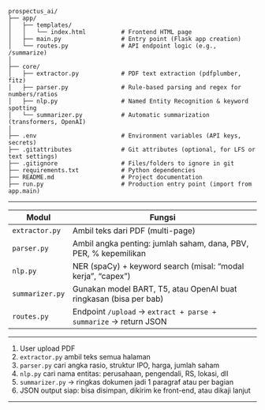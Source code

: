 ```
prospectus_ai/
├── app/
│   ├── templates/
│   │   └── index.html          # Frontend HTML page
│   ├── main.py                 # Entry point (Flask app creation)
│   └── routes.py               # API endpoint logic (e.g., /summarize)
│
├── core/
│   ├── extractor.py            # PDF text extraction (pdfplumber, fitz)
│   ├── parser.py               # Rule-based parsing and regex for numbers/ratios
│   ├── nlp.py                  # Named Entity Recognition & keyword spotting
│   └── summarizer.py           # Automatic summarization (transformers, OpenAI)
│
├── .env                        # Environment variables (API keys, secrets)
├── .gitattributes              # Git attributes (optional, for LFS or text settings)
├── .gitignore                  # Files/folders to ignore in git
├── requirements.txt            # Python dependencies
├── README.md                   # Project documentation
├── run.py                      # Production entry point (import from app.main)
```

---

| Modul         | Fungsi                                                                 |
|---------------|------------------------------------------------------------------------|
| `extractor.py`| Ambil teks dari PDF (multi-page)                                       |
| `parser.py`   | Ambil angka penting: jumlah saham, dana, PBV, PER, % kepemilikan       |
| `nlp.py`      | NER (spaCy) + keyword search (misal: “modal kerja”, “capex”)          |
| `summarizer.py`| Gunakan model BART, T5, atau OpenAI buat ringkasan (bisa per bab)    |
| `routes.py`   | Endpoint `/upload` → `extract + parse + summarize` → return JSON      |

---

1. User upload PDF
2. `extractor.py` ambil teks semua halaman
3. `parser.py` cari angka rasio, struktur IPO, harga, jumlah saham
4. `nlp.py` cari nama entitas: perusahaan, pengendali, RS, lokasi, dll
5. `summarizer.py` → ringkas dokumen jadi 1 paragraf atau per bagian
6. JSON output siap: bisa disimpan, dikirim ke front-end, atau dikaji lanjut

---
